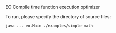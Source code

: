 EO Compile time function execution optimizer

To run, please specify the directory of source files:
```
java ... eo.Main ./examples/simple-math
```